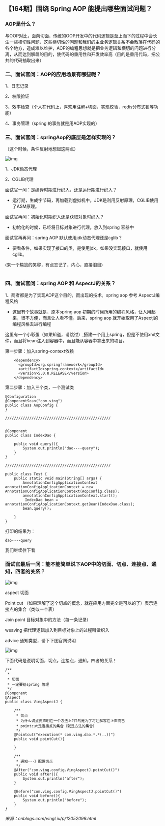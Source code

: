 ## 【164期】围绕 Spring AOP 能提出哪些面试问题？

### AOP是什么？

与OOP对比，面向切面，传统的OOP开发中的代码逻辑是至上而下的过程中会长生一些横切性问题，这些横切性的问题和我们的主业务逻辑关系不会散落在代码的各个地方，造成难以维护，AOP的编程思想就是把业务逻辑和横切的问题进行分离，从而达到解耦的目的，使代码的重用性和开发效率高（目的是重用代码，把公共的代码抽取出来）

### 二、面试官问：AOP的应用场景有哪些呢？

1、日志记录

2、权限验证

3、效率检查（个人在代码上，喜欢用注解+切面，实现校验，redis分布式锁等功能）

4、事务管理（spring 的事务就是用AOP实现的）

### 三、面试官问：springAop的底层是怎样实现的？

（这个时候，条件反射地想起这两点）

![img](https://mmbiz.qpic.cn/mmbiz_png/8KKrHK5ic6XBMfEq6iboepWuozjUzaib1ptSJfropkDZMAJn5pu2vqiag4qY7JtsQxm27VSDC1o4KHAyAAlXAjMjLg/640?wx_fmt=png&tp=webp&wxfrom=5&wx_lazy=1&wx_co=1)

1、JDK动态代理

2、CGLIB代理

面试官一问：是编译时期进行织入，还是运行期进行织入？

- 运行期，生成字节码，再加载到虚拟机中，JDK是利用反射原理，CGLIB使用了ASM原理。

面试官再问：初始化时期织入还是获取对象时织入？

- 初始化的时候，已经将目标对象进行代理，放入到spring 容器中

面试官再再问：spring AOP 默认使用jdk动态代理还是cglib？

- 要看条件，如果实现了接口的类，是使用jdk。如果没实现接口，就使用cglib。

(来一个尴尬的笑容，有点忘记了，内心，直接泪目)

![img](data:image/gif;base64,iVBORw0KGgoAAAANSUhEUgAAAAEAAAABCAYAAAAfFcSJAAAADUlEQVQImWNgYGBgAAAABQABh6FO1AAAAABJRU5ErkJggg==)

### 四、面试官问：spring AOP 和 AspectJ的关系？

1、两者都是为了实现AOP这个目的，而出现的技术，spring aop 参考 AspectJ编程风格

- 这里有个故事就是，原本spring aop 初期的时候所用的编程风格，让人用起来，很不方便，而且让人看不懂。后来，spring aop 就开始取用了Aspectj的编程风格去进行编程

这里有一个小彩蛋（如果知道，请跳过）,搭建一个用上spring，但是不使用xml文件，而且将bean注入到容器中，而且能从容器中拿出来的项目。

第一步骤：加入spring-context依赖

```
    <dependency>
      <groupId>org.springframework</groupId>
      <artifactId>spring-context</artifactId>
      <version>5.0.8.RELEASE</version>
    </dependency>
```

第二步骤：加入三个类，一个测试类

```
@Configuration
@ComponentScan("com.ving")
public class AopConfig {
}
 
////////////////////////////////////////////////
 
 
@Component
public class IndexDao {
 
    public void query(){
        System.out.println("dao----query");
    }
}
 
////////////////////////////////////////////////
 
public class Test {
    public static void main(String[] args) {
        AnnotationConfigApplicationContext annotationConfigApplicationContext = new AnnotationConfigApplicationContext(AopConfig.class);
        annotationConfigApplicationContext.start();
         IndexDao bean = annotationConfigApplicationContext.getBean(IndexDao.class);
        bean.query();
 
    }
}
```

打印的结果为：

```
dao----query
```

我们继续往下看

### 面试官最后一问：能不能简单说下AOP中的切面、切点、连接点、通知，四者的关系？

![img](https://mmbiz.qpic.cn/mmbiz_png/8KKrHK5ic6XBMfEq6iboepWuozjUzaib1ptTHsntqTfCmIJWvdCh7ib1icOZBgeobAWSp3Q7cwMht233S022HQEic37Q/640?wx_fmt=png&tp=webp&wxfrom=5&wx_lazy=1&wx_co=1)

aspect 切面

Point cut （如果理解了这个切点的概念，就在应用方面完全是可以的了）表示连接点的集合（类似一个表）

Join point 目标对象中的方法（每一条记录）

weaving 把代理逻辑加入到目标对象上的过程叫做织入

advice 通知类型，请下下图官网说明

![img](https://mmbiz.qpic.cn/mmbiz_png/8KKrHK5ic6XBMfEq6iboepWuozjUzaib1ptodk7JEvzwXzOrQCUOibjeDBf5tG4FcW36a5TV3kkIRNgN0HO9yFp6Rw/640?wx_fmt=png&tp=webp&wxfrom=5&wx_lazy=1&wx_co=1)

下面代码是说明切面，切点，连接点，通知，四者的关系！

```
/**
 *
 * 切面
 * 一定要给spring 管理
 */
@Component
@Aspect
public class VingAspectJ {

    /**
     * 切点
     * 为什么切点要声明在一个方法上?目的是为了将注解写在上面而已
     * pointcut是连接点的集合（就是方法的集合）
     */
    @Pointcut("execution(* com.ving.dao.*.*(..))")
    public void pointCut(){

    }

    /**
     * 通知---》配置切点
     */
    @After("com.ving.config.VingAspectJ.pointCut()")
    public void after(){
        System.out.println("after");
    }

    @Before("com.ving.config.VingAspectJ.pointCut()")
    public void before(){
        System.out.println("before");
    }
}
```

*来源：cnblogs.com/vingLiu/p/12052096.html*